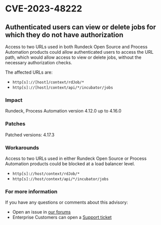 # CVE-2023-48222

## Authenticated users can view or delete jobs for which they do not have authorization

Access to two URLs used in both Rundeck Open Source and Process Automation products could allow authenticated users to access the URL path, which would allow access to view or delete jobs, without the necessary authorization checks.

The affected URLs are:
- `http[s]://[host]/context/rdJob/*` 
- `http[s]://[host]/context/api/*/incubator/jobs`

### Impact

Rundeck, Process Automation version 4.12.0 up to 4.16.0

### Patches

Patched versions: 4.17.3

### Workarounds

Access to two URLs used in either Rundeck Open Source or Process Automation products could be blocked at a load balancer level.
- `http[s]://host/context/rdJob/*` 
- `http[s]://host/context/api/*/incubator/jobs`

### For more information

If you have any questions or comments about this advisory:
* Open an issue in [our forums](https://community.pagerduty.com/forum/c/process-automation)
* Enterprise Customers can open a [Support ticket](https://support.rundeck.com)

